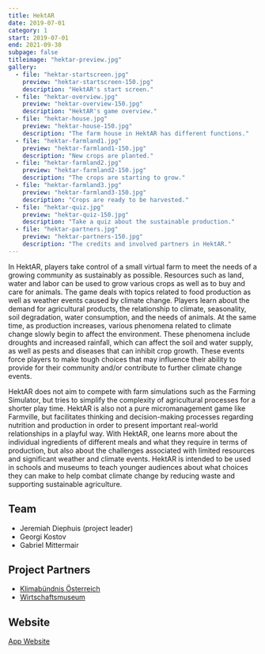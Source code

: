 ```yaml
---
title: HektAR
date: 2019-07-01
category: 1
start: 2019-07-01
end: 2021-09-30
subpage: false
titleimage: "hektar-preview.jpg"
gallery:
  - file: "hektar-startscreen.jpg"
    preview: "hektar-startscreen-150.jpg"
    description: "HektAR's start screen."
  - file: "hektar-overview.jpg"
    preview: "hektar-overview-150.jpg"
    description: "HektAR's game overview."
  - file: "hektar-house.jpg"
    preview: "hektar-house-150.jpg"
    description: "The farm house in HektAR has different functions."
  - file: "hektar-farmland1.jpg"
    preview: "hektar-farmland1-150.jpg"
    description: "New crops are planted."
  - file: "hektar-farmland2.jpg"
    preview: "hektar-farmland2-150.jpg"
    description: "The crops are starting to grow."
  - file: "hektar-farmland3.jpg"
    preview: "hektar-farmland3-150.jpg"
    description: "Crops are ready to be harvested."
  - file: "hektar-quiz.jpg"
    preview: "hektar-quiz-150.jpg"
    description: "Take a quiz about the sustainable production."
  - file: "hektar-partners.jpg"
    preview: "hektar-partners-150.jpg"
    description: "The credits and involved partners in HektAR."
---
```


In HektAR, players take control of a small virtual farm to meet the needs of a growing community as sustainably as possible. Resources such as land, water and labor can be used to grow various crops as well as to buy and care for animals. The game deals with topics related to food production as well as weather events caused by climate change. Players learn about the demand for agricultural products, the relationship to climate, seasonality, soil degradation, water consumption, and the needs of animals. At the same time, as production increases, various phenomena related to climate change slowly begin to affect the environment. These phenomena include droughts and increased rainfall, which can affect the soil and water supply, as well as pests and diseases that can inhibit crop growth. These events force players to make tough choices that may influence their ability to provide for their community and/or contribute to further climate change events.

HektAR does not aim to compete with farm simulations such as the Farming Simulator, but tries to simplify the complexity of agricultural processes for a shorter play time. HektAR is also not a pure micromanagement game like Farmville, but facilitates thinking and decision-making processes regarding nutrition and production in order to present important real-world relationships in a playful way. With HektAR, one learns more about the individual ingredients of different meals and what they require in terms of production, but also about the challenges associated with limited resources and significant weather and climate events. HektAR is intended to be used in schools and museums to teach younger audiences about what choices they can make to help combat climate change by reducing waste and supporting sustainable agriculture.

## Team

* Jeremiah Diephuis (project leader)
* Georgi Kostov
* Gabriel Mittermair

## Project Partners

* [Klimabündnis Österreich](https://www.klimabuendnis.at/)
* [Wirtschaftsmuseum](https://www.wirtschaftsmuseum.at/)

## Website

[App Website](https://hektar-game.app/)
